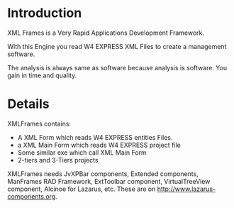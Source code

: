 # Introduction #

XML Frames is a Very Rapid Applications Development Framework.

With this Engine you read W4 EXPRESS XML Files to create a management software.

The analysis is always same as software because analysis is software. You gain in time and quality.


# Details #

XMLFrames contains:
  * A XML Form which reads W4 EXPRESS entities Files.
  * a XML Main Form which reads W4 EXPRESS project file
  * Some similar exe which call XML Main Form
  * 2-tiers and 3-Tiers projects

XMLFrames needs JvXPBar components, Extended components, ManFrames RAD Framework, ExtToolbar component, VirtualTreeView component, Alcinoe for Lazarus, etc. These are on http://www.lazarus-components.org.